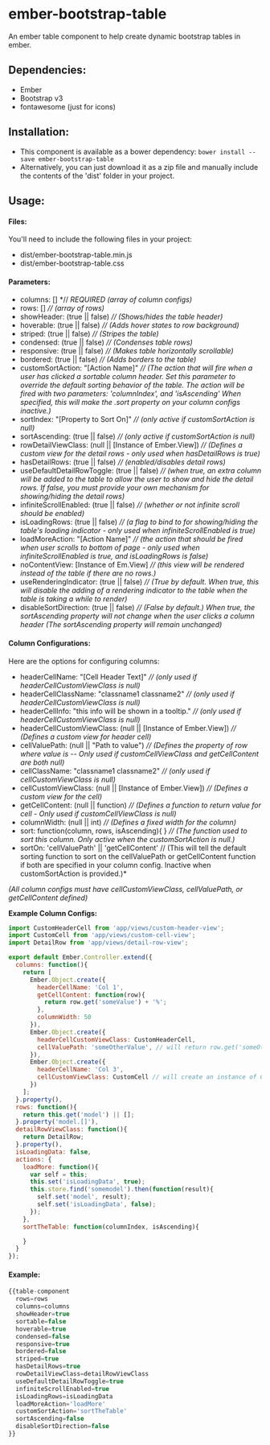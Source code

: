 # ember-bootstrap-table
An ember table component to help create dynamic bootstrap tables in ember.

## Dependencies:
* Ember
* Bootstrap v3
* fontawesome (just for icons)

## Installation:
* This component is available as a bower dependency:  `bower install --save ember-bootstrap-table`
* Alternatively, you can just download it as a zip file and manually include the contents of the 'dist' folder in your project.

## Usage:
#### Files:
You'll need to include the following files in your project:
* dist/ember-bootstrap-table.min.js
* dist/ember-bootstrap-table.css

#### Parameters:
* columns: [] *// *REQUIRED (array of column configs)*
* rows: [] *// (array of rows)*
* showHeader: (true || false) *// (Shows/hides the table header)*
* hoverable: (true || false) *// (Adds hover states to row background)*
* striped: (true || false) *// (Stripes the table)*
* condensed: (true || false) *// (Condenses table rows)*
* responsive: (true || false) *// (Makes table horizontally scrollable)*
* bordered: (true || false) *// (Adds borders to the table)*
* customSortAction: "[Action Name]" *// (The action that will fire when a user has clicked a sortable column header.  Set this parameter to override the default sorting behavior of the table.  The action will be fired with two parameters:  'columnIndex', and 'isAscending'  When specified, this will make the .sort property on your column configs inactive.)*
* sortIndex: "[Property to Sort On]" *// (only active if customSortAction is null)*
* sortAscending: (true || false) *// (only active if customSortAction is null)*
* rowDetailViewClass: (null || [Instance of Ember.View]) *// (Defines a custom view for the detail rows - only used when hasDetailRows is true)*
* hasDetailRows:  (true || false) *// (enabled/disables detail rows)*
* useDefaultDetailRowToggle: (true || false) *// (when true, an extra column will be added to the table to allow the user to show and hide the detail rows.  If false, you must provide your own mechanism for showing/hiding the detail rows)*
* infiniteScrollEnabled: (true || false) *// (whether or not infinite scroll should be enabled)*
* isLoadingRows: (true || false) *// (a flag to bind to for showing/hiding the table's loading indicator - only used when infiniteScrollEnabled is true)*
* loadMoreAction: "[Action Name]" *// (the action that should be fired when user scrolls to bottom of page - only used when infiniteScrollEnabled is true, and isLoadingRows is false)*
* noContentView: [Instance of Em.View] *// (this view will be rendered instead of the table if there are no rows.)*
* useRenderingIndicator: (true || false) *// (True by default.  When true, this will disable the adding of a rendering indicator to the table when the table is taking a while to render)*
* disableSortDirection: (true || false) *// (False by default.) When true, the sortAscending property will not change when the user clicks a column header (The sortAscending property will remain unchanged)*

#### Column Configurations:
Here are the options for configuring columns:
* headerCellName: "[Cell Header Text]" *// (only used if headerCellCustomViewClass is null)*
* headerCellClassName: "classname1 classname2" *// (only used if headerCellCustomViewClass is null)*
* headerCellInfo: "this info will be shown in a tooltip." *// (only used if headerCellCustomViewClass is null)*
* headerCellCustomViewClass: (null || [Instance of Ember.View]) *// (Defines a custom view for header cell)*
* cellValuePath: (null || "Path to value") *// (Defines the property of row where value is -- Only used if customCellViewClass and getCellContent are both null)*
* cellClassName: "classname1 classname2" *// (only used if cellCustomViewClass is null)*
* cellCustomViewClass: (null || [Instance of Ember.View]) *// (Defines a custom view for the cell)*
* getCellContent: (null || function) *// (Defines a function to return value for cell - Only used if customCellViewClass is null)*
* columnWidth: (null || int) *// (Defines a fixed width for the column)*
* sort: function(column, rows, isAscending){  } *// (The function used to sort this column.  Only active when the customSortAction is null.)*
* sortOn: 'cellValuePath' || 'getCellContent' // (This will tell the default sorting function to sort on the cellValuePath or getCellContent function if both are specified in your column config.  Inactive when customSortAction is provided.)*

*(All column configs must have cellCustomViewClass, cellValuePath, or getCellContent defined)*

**Example Column Configs:**
```javascript
import CustomHeaderCell from 'app/views/custom-header-view';
import CustomCell from 'app/views/custom-cell-view';
import DetailRow from 'app/views/detail-row-view';

export default Ember.Controller.extend({
  columns: function(){
    return [
      Ember.Object.create({
        headerCellName: 'Col 1',
        getCellContent: function(row){
          return row.get('someValue') + '%';
        },
        columnWidth: 50
      }),
      Ember.Object.create({
        headerCellCustomViewClass: CustomHeaderCell,
        cellValuePath: 'someOtherValue', // will return row.get('someOtherValue');
      }),
      Ember.Object.create({
        headerCellName: 'Col 3',
        cellCustomViewClass: CustomCell // will create an instance of CustomCell and pass 'row' property to it
      })
    ];
  }.property(),
  rows: function(){
    return this.get('model') || [];
  }.property('model.[]'),
  detailRowViewClass: function(){
    return DetailRow;
  }.property(),
  isLoadingData: false,
  actions: {
    loadMore: function(){
      var self = this;
      this.set('isLoadingData', true);
      this.store.find('somemodel').then(function(result){
        self.set('model', result);
        self.set('isLoadingData', false);
      });
    },
    sortTheTable: function(columnIndex, isAscending){

    }
  }
});
```

#### Example:
```javascript
{{table-component
  rows=rows
  columns=columns
  showHeader=true
  sortable=false
  hoverable=true
  condensed=false
  responsive=true
  bordered=false
  striped=true
  hasDetailRows=true
  rowDetailViewClass=detailRowViewClass
  useDefaultDetailRowToggle=true
  infiniteScrollEnabled=true
  isLoadingRows=isLoadingData
  loadMoreAction='loadMore'
  customSortAction='sortTheTable'
  sortAscending=false
  disableSortDirection=false
}}
```
